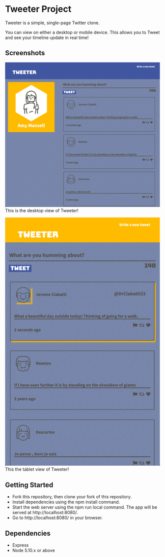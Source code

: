 # Tweeter Project

Tweeter is a simple, single-page Twitter clone.

You can view on either a desktop or mobile device. This allows you to Tweet and see your timeline update in real time!

## Screenshots

!["This is the desktop view of Tweeter!"](https://github.com/Be-Rude/tweeter/blob/master/docs/desktop%20view.png)
This is the desktop view of Tweeter!


!["This is the tablet view of Tweeter!"](https://github.com/Be-Rude/tweeter/blob/master/docs/tablet%20view.png)
This the tablet view of Tweeter!

## Getting Started

- Fork this repository, then clone your fork of this repository.
- Install dependencies using the npm install command.
- Start the web server using the npm run local command. The app will be served at http://localhost:8080/.
- Go to http://localhost:8080/ in your browser.


## Dependencies

- Express
- Node 5.10.x or above
